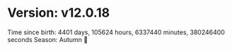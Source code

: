 # Version: v12.0.18
Time since birth: 4401 days, 105624 hours, 6337440 minutes, 380246400 seconds
Season: Autumn 🍁
